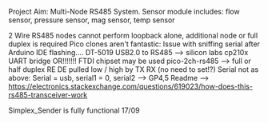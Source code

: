 Project Aim: Multi-Node RS485 System. Sensor module includes: flow sensor, pressure sensor, mag sensor, temp sensor

2 Wire RS485 nodes cannot perform loopback alone, additional node or full duplex is required
Pico clones aren't fantastic: Issue with sniffing serial after Arduino IDE flashing....
DT-5019 USB2.0 to RS485 --> silicon labs cp210x UART bridge OR!!!!!!! FTDI chipset may be used
pico-2ch-rs485 --> full or half duplex RE DE pulled low / high by TX RX (no need to set!?)
Serial not as above: Serial = usb, serial1 = 0, serial2 --> GP4,5
Readme --> https://electronics.stackexchange.com/questions/619023/how-does-this-rs485-transceiver-work


Simplex_Sender is fully functional 17/09
